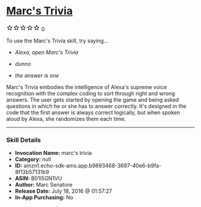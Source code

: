 # [Marc's Trivia](http://alexa.amazon.com/#skills/amzn1.echo-sdk-ams.app.b9893468-3697-40e6-b9fa-8f13b57131b9)
![0 stars](../../images/ic_star_border_black_18dp_1x.png)![0 stars](../../images/ic_star_border_black_18dp_1x.png)![0 stars](../../images/ic_star_border_black_18dp_1x.png)![0 stars](../../images/ic_star_border_black_18dp_1x.png)![0 stars](../../images/ic_star_border_black_18dp_1x.png) 0

To use the Marc's Trivia skill, try saying...

* *Alexa, open Marc's Trivia*

* *dunno*

* *the answer is one*

Marc's Trivia embodies the intelligence of Alexa's supreme voice recognition with the complex coding to sort through right and wrong answers. The user gets started by opening the game and being asked questions in which he or she has to answer correctly. It's designed in the code that the first answer is always correct logically, but when spoken aloud by Alexa, she randomizes them each time.

***

### Skill Details

* **Invocation Name:** marc's trivia
* **Category:** null
* **ID:** amzn1.echo-sdk-ams.app.b9893468-3697-40e6-b9fa-8f13b57131b9
* **ASIN:** B01I5GN1VU
* **Author:** Marc Senatore
* **Release Date:** July 18, 2016 @ 01:57:27
* **In-App Purchasing:** No
